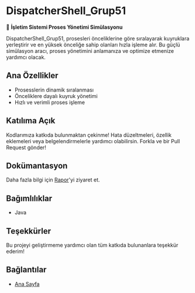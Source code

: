 # DispatcherShell_Grup51


🚀 **İşletim Sistemi Proses Yönetimi Simülasyonu**

DispatcherShell_Grup51, prosesleri önceliklerine göre sıralayarak kuyruklara yerleştirir ve en yüksek önceliğe sahip olanları hızla işleme alır. Bu güçlü simülasyon aracı, proses yönetimini anlamanıza ve optimize etmenize yardımcı olacak.

## Ana Özellikler

- Prosesslerin dinamik sıralanması
- Önceliklere dayalı kuyruk yönetimi
- Hızlı ve verimli proses işleme

## Katılıma Açık

Kodlarımıza katkıda bulunmaktan çekinme! Hata düzeltmeleri, özellik eklemeleri veya belgelendirmelerle yardımcı olabilirsin. Forkla ve bir Pull Request gönder!

## Dokümantasyon

Daha fazla bilgi için [Rapor](https://github.com/kemalguvenc/DispatcherShell_Grup51/blob/main/Rapor.pdf)'yi ziyaret et.

## Bağımlılıklar

- Java

## Teşekkürler

Bu projeyi geliştirmeme yardımcı olan tüm katkıda bulunanlara teşekkür ederim!

## Bağlantılar

- [Ana Sayfa](https://github.com/kemalguvenc/DispatcherShell_Grup51)
